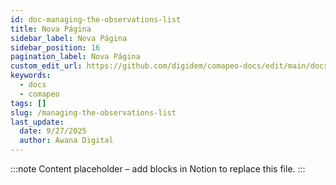 ```yaml
---
id: doc-managing-the-observations-list
title: Nova Página
sidebar_label: Nova Página
sidebar_position: 16
pagination_label: Nova Página
custom_edit_url: https://github.com/digidem/comapeo-docs/edit/main/docs/installing--uninstalling-comapeo/managing-the-observations-list.md
keywords:
  - docs
  - comapeo
tags: []
slug: /managing-the-observations-list
last_update:
  date: 9/27/2025
  author: Awana Digital
---
```


<!-- Placeholder content generated automatically because the Notion page is missing a Website Block. -->

:::note
Content placeholder – add blocks in Notion to replace this file.
:::
